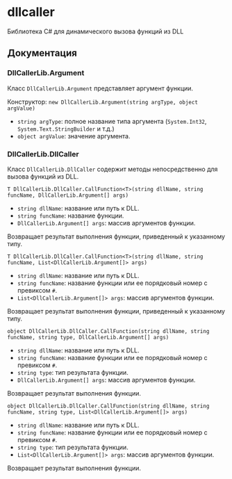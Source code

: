 # dllcaller
Библиотека C# для динамического вызова функций из DLL

## Документация

### DllCallerLib.Argument
Класс `DllCallerLib.Argument` представляет аргумент функции.

Конструктор: `new DllCallerLib.Argument(string argType, object argValue)`
- `string argType`: полное название типа аргумента (`System.Int32`, `System.Text.StringBuilder` и т.д.)
- `object argValue`: значение аргумента.

### DllCallerLib.DllCaller
Класс `DllCallerLib.DllCaller` содержит методы непосредственно для вызова функций из DLL.

`T DllCallerLib.DllCaller.CallFunction<T>(string dllName, string funcName, DllCallerLib.Argument[] args)`
- `string dllName`: название или путь к DLL.
- `string funcName`: название функции.
- `DllCallerLib.Argument[] args`: массив аргументов функции.

Возвращает результат выполнения функции, приведенный к указанному типу.

`T DllCallerLib.DllCaller.CallFunction<T>(string dllName, string funcName, List<DllCallerLib.Argument[]> args)`
- `string dllName`: название или путь к DLL.
- `string funcName`: название функции или ее порядковый номер с превиксом `#`.
- `List<DllCallerLib.Argument[]> args`: массив аргументов функции.

Возвращает результат выполнения функции, приведенный к указанному типу.

`object DllCallerLib.DllCaller.CallFunction(string dllName, string funcName, string type, DllCallerLib.Argument[] args)`
- `string dllName`: название или путь к DLL.
- `string funcName`: название функции или ее порядковый номер с превиксом `#`.
- `string type`: тип результата функции.
- `DllCallerLib.Argument[] args`: массив аргументов функции.

Возвращает результат выполнения функции.

`object DllCallerLib.DllCaller.CallFunction(string dllName, string funcName, string type, List<DllCallerLib.Argument[]> args)`
- `string dllName`: название или путь к DLL.
- `string funcName`: название функции или ее порядковый номер с превиксом `#`.
- `string type`: тип результата функции.
- `List<DllCallerLib.Argument[]> args`: массив аргументов функции.

Возвращает результат выполнения функции.
